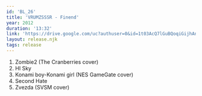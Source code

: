 ```yaml
---
id: 'BL_26'
title: 'VRUMZSSSR - Finend'
year: 2012
duration: '13:32'
link: 'https://drive.google.com/uc?authuser=0&id=1t03AcQ7lGuBQoqiGijhAnecE5X8YBJGP&export=download'
layout: release.njk
tags: release
---
```


01. Zombie2 (The Cranberries сover)
02. HI Sky
03. Konami boy-Konami girl (NES GameGate cover)
04. Second Hate
05. Zvezda (SVSM cover)